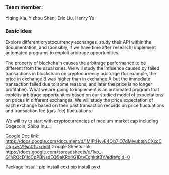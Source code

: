 ### Team member: 
Yiqing Xia, Yizhou Shen, Eric Liu, Henry Ye 

### Basic Idea:
Explore different cryptocurrency exchanges, study their API within the documentation, and (possibly, if we have time after research) implement automated programs to exploit arbitrage opportunities.

The property of blockchain causes the arbitrage performance to be different from the usual ones. We will study the influence caused by failed transactions in blockchain on cryptocurrency arbitrage (for example, the price in exchange B was higher than in exchange A but the immediate transaction failed due to some reasons, and later the price is no longer profitable). What we are going to implement is an automated program that exploits arbitrage opportunities based on our studied model of expectations on prices in different exchanges.
We will study the price expectation of each exchange based on their past transaction records on price fluctuations and transaction fee (gas fee) fluctuations.

We will try to start with cryptocurrencies of medium market cap including Dogecoin, Shiba Inu…

Google Doc link: https://docs.google.com/document/d/1MIFtHyvE4Qb7iO7dMlvubtsNCXxcCDtgrwsV9sn01Uk/edit
Google Sheets link: https://docs.google.com/spreadsheets/d/1vp_-G1hRQcD1IdCpPBNsdEQ9aKRx4G1DtvEghktitBY/edit#gid=0


Package install:
pip install ccxt
pip install pyxt